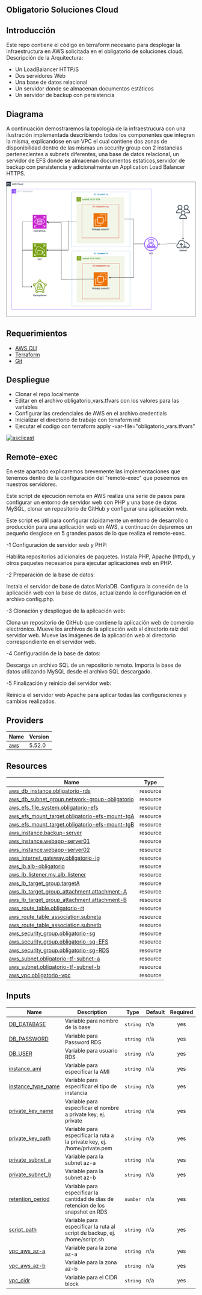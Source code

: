 ## Obligatorio Soluciones Cloud

## Introducción

Este repo contiene el código en terraform necesario para desplegar la infraestructura en AWS solicitada en el obligatorio de soluciones cloud.
Descripción de la Arquitectura:
- Un LoadBalancer HTTP/S
- Dos servidores Web
- Una base de datos relacional
- Un servidor donde se almacenan documentos estáticos
- Un servidor de backup con persistencia

## Diagrama

A continuación demostraremos la topologia de la infraestrucura con una ilustración implementada describiendo todos los componentes que integran la misma, explicandose en un VPC el cual contiene dos zonas de disponibilidad dentro de las mismas un security group con 2 instancias pertenecientes a subnets diferentes, una base de datos relacional, un servidor de EFS donde se almacenan documentos estaticos,servidor de backup con persistencia y adicionalmente un Application Load Balancer HTTPS.

<p align = "center"> 
<img src = "Diagrama.png">
</p>

## Requerimientos

- [AWS CLI](https://docs.aws.amazon.com/cli/latest/userguide/getting-started-install.html)
- [Terraform](https://developer.hashicorp.com/terraform/tutorials/aws-get-started/install-cli)
- [Git](https://github.com/git-guides/install-git)

## Despliegue

- Clonar el repo localmente 
- Editar en el archivo obligatorio_vars.tfvars con los valores para las variables
- Configurar las credenciales de AWS en el archivo credentials
- Inicializar el directorio de trabajo con terraform init
- Ejecutar el codigo con terraform apply -var-file="obligatorio_vars.tfvars"

[![asciicast](https://asciinema.org/a/dhtUDZOmstMq37KSB8gmyeTCt.svg)](https://asciinema.org/a/dhtUDZOmstMq37KSB8gmyeTCt)

## Remote-exec
 En este apartado explicaremos brevemente las implementaciones que tenemos dentro de la configuración del "remote-exec" que poseemos en nuestros servidores.

 Este script de ejecución remota en AWS realiza una serie de pasos para configurar un entorno de servidor web con PHP y una base de datos MySQL, clonar un repositorio de GitHub y configurar una aplicación web.

Este script es útil para configurar rápidamente un entorno de desarrollo o producción para una aplicación web en AWS, a continuación dejaremos un pequeño desgloce en 5 grandes pasos de lo que realiza el remote-exec.

-1 Configuración de servidor web y PHP:

Habilita repositorios adicionales de paquetes.
Instala PHP, Apache (httpd), y otros paquetes necesarios para ejecutar aplicaciones web en PHP.

-2 Preparación de la base de datos:

Instala el servidor de base de datos MariaDB.
Configura la conexión de la aplicación web con la base de datos, actualizando la configuración en el archivo config.php.

-3 Clonación y despliegue de la aplicación web:

Clona un repositorio de GitHub que contiene la aplicación web de comercio electrónico.
Mueve los archivos de la aplicación web al directorio raíz del servidor web.
Mueve las imágenes de la aplicación web al directorio correspondiente en el servidor web.

-4 Configuración de la base de datos:

Descarga un archivo SQL de un repositorio remoto.
Importa la base de datos utilizando MySQL desde el archivo SQL descargado.

-5 Finalización y reinicio del servidor web:

Reinicia el servidor web Apache para aplicar todas las configuraciones y cambios realizados.

## Providers

| Name | Version |
|------|---------|
| <a name="provider_aws"></a> [aws](#provider\_aws) | 5.52.0 |


## Resources

| Name | Type |
|------|------|
| [aws_db_instance.obligatorio-rds](https://registry.terraform.io/providers/hashicorp/aws/latest/docs/resources/db_instance) | resource |
| [aws_db_subnet_group.network-group-obligatorio](https://registry.terraform.io/providers/hashicorp/aws/latest/docs/resources/db_subnet_group) | resource |
| [aws_efs_file_system.obligatorio-efs](https://registry.terraform.io/providers/hashicorp/aws/latest/docs/resources/efs_file_system) | resource |
| [aws_efs_mount_target.obligatorio-efs-mount-tgA](https://registry.terraform.io/providers/hashicorp/aws/latest/docs/resources/efs_mount_target) | resource |
| [aws_efs_mount_target.obligatorio-efs-mount-tgB](https://registry.terraform.io/providers/hashicorp/aws/latest/docs/resources/efs_mount_target) | resource |
| [aws_instance.backup-server](https://registry.terraform.io/providers/hashicorp/aws/latest/docs/resources/instance) | resource |
| [aws_instance.webapp-server01](https://registry.terraform.io/providers/hashicorp/aws/latest/docs/resources/instance) | resource |
| [aws_instance.webapp-server02](https://registry.terraform.io/providers/hashicorp/aws/latest/docs/resources/instance) | resource |
| [aws_internet_gateway.obligatorio-ig](https://registry.terraform.io/providers/hashicorp/aws/latest/docs/resources/internet_gateway) | resource |
| [aws_lb.alb-obligatorio](https://registry.terraform.io/providers/hashicorp/aws/latest/docs/resources/lb) | resource |
| [aws_lb_listener.my_alb_listener](https://registry.terraform.io/providers/hashicorp/aws/latest/docs/resources/lb_listener) | resource |
| [aws_lb_target_group.targetA](https://registry.terraform.io/providers/hashicorp/aws/latest/docs/resources/lb_target_group) | resource |
| [aws_lb_target_group_attachment.attachment-A](https://registry.terraform.io/providers/hashicorp/aws/latest/docs/resources/lb_target_group_attachment) | resource |
| [aws_lb_target_group_attachment.attachment-B](https://registry.terraform.io/providers/hashicorp/aws/latest/docs/resources/lb_target_group_attachment) | resource |
| [aws_route_table.obligatorio-rt](https://registry.terraform.io/providers/hashicorp/aws/latest/docs/resources/route_table) | resource |
| [aws_route_table_association.subneta](https://registry.terraform.io/providers/hashicorp/aws/latest/docs/resources/route_table_association) | resource |
| [aws_route_table_association.subnetb](https://registry.terraform.io/providers/hashicorp/aws/latest/docs/resources/route_table_association) | resource |
| [aws_security_group.obligatorio-sg](https://registry.terraform.io/providers/hashicorp/aws/latest/docs/resources/security_group) | resource |
| [aws_security_group.obligatorio-sg-EFS](https://registry.terraform.io/providers/hashicorp/aws/latest/docs/resources/security_group) | resource |
| [aws_security_group.obligatorio-sg-RDS](https://registry.terraform.io/providers/hashicorp/aws/latest/docs/resources/security_group) | resource |
| [aws_subnet.obligatorio-tf-subnet-a](https://registry.terraform.io/providers/hashicorp/aws/latest/docs/resources/subnet) | resource |
| [aws_subnet.obligatorio-tf-subnet-b](https://registry.terraform.io/providers/hashicorp/aws/latest/docs/resources/subnet) | resource |
| [aws_vpc.obligatorio-vpc](https://registry.terraform.io/providers/hashicorp/aws/latest/docs/resources/vpc) | resource |

## Inputs

| Name | Description | Type | Default | Required |
|------|-------------|------|---------|:--------:|
| <a name="input_DB_DATABASE"></a> [DB\_DATABASE](#input\_DB\_DATABASE) | Variable para nombre de la base | `string` | n/a | yes |
| <a name="input_DB_PASSWORD"></a> [DB\_PASSWORD](#input\_DB\_PASSWORD) | Variable para Password RDS | `string` | n/a | yes |
| <a name="input_DB_USER"></a> [DB\_USER](#input\_DB\_USER) | Variable para usuario RDS | `string` | n/a | yes |
| <a name="input_instance_ami"></a> [instance\_ami](#input\_instance\_ami) | Variable para especificar la AMI | `string` | n/a | yes |
| <a name="input_instance_type_name"></a> [instance\_type\_name](#input\_instance\_type\_name) | Variable para especificar el tipo de instancia | `string` | n/a | yes |
| <a name="input_private_key_name"></a> [private\_key\_name](#input\_private\_key\_name) | Variable para especificar el nombre a private key, ej. private | `string` | n/a | yes |
| <a name="input_private_key_path"></a> [private\_key\_path](#input\_private\_key\_path) | Variable para especificar la ruta a la private key, ej. /home/private.pem | `string` | n/a | yes |
| <a name="input_private_subnet_a"></a> [private\_subnet\_a](#input\_private\_subnet\_a) | Variable para la subnet az-a | `string` | n/a | yes |
| <a name="input_private_subnet_b"></a> [private\_subnet\_b](#input\_private\_subnet\_b) | Variable para la subnet az-b | `string` | n/a | yes |
| <a name="input_retention_period"></a> [retention\_period](#input\_retention\_period) | Variable para especificar la cantidad de dias de retencion de los snapshot en RDS | `number` | n/a | yes |
| <a name="input_script_path"></a> [script\_path](#input\_script\_path) | Variable para especificar la ruta al script de backup, ej. /home/script.sh | `string` | n/a | yes |
| <a name="input_vpc_aws_az-a"></a> [vpc\_aws\_az-a](#input\_vpc\_aws\_az-a) | Variable para la zona az-a | `string` | n/a | yes |
| <a name="input_vpc_aws_az-b"></a> [vpc\_aws\_az-b](#input\_vpc\_aws\_az-b) | Variable para la zona az-b | `string` | n/a | yes |
| <a name="input_vpc_cidr"></a> [vpc\_cidr](#input\_vpc\_cidr) | Variable para el CIDR block | `string` | n/a | yes |
